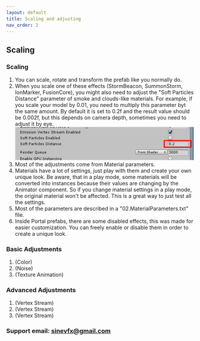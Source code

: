 ```yaml
---
layout: default
title: Scaling and adjusting
nav_order: 2
---
```


## Scaling



### Scaling

1. You can scale, rotate and transform the prefab like you normally do.
1. When you scale one of these effects (StormBeacon, SummonStorm, IonMarker, FusionCore), you might also need to adjust the "Soft Particles Distance" parameter of smoke and clouds-like materials. For example, if you scale your model by 0.01, you need to multiply this parameter byt the same amount. By default it is set to 0.2f and the result value should be 0.002f, but this depends on camera depth, sometimes you need to adjust it by eye.
![s20](/assets/images/Screenshot_20.png)
1. Most of the adjustments come from Material parameters.
1. Materials have a lot of settings, just play with them and create your own unique look. Be aware, that in a play mode, some materials will be converted into instances because their values are changing by the Animator component. So if you change material settings in a play mode, the original material won't be affected. This is a great way to just test all the settings.
1. Most of the parameters are described in a "02.MaterialParameters.txt" file.
1. Inside Portal prefabs, there are some disabled effects, this was made for easier customization. You can freely enable or disable them in order to create a unique look.

### Basic Adjustments

1. (Color)
1. (Noise)
1. (Texture Animation)

### Advanced Adjustments

1. (Vertex Stream)
1. (Vertex Stream)
1. (Vertex Stream)



### Support email: sinevfx@gmail.com
